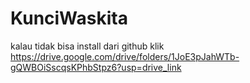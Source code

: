 # KunciWaskita
kalau tidak bisa install dari github klik https://drive.google.com/drive/folders/1JoE3pJahWTb-gQWBOiSscqsKPhbStpz6?usp=drive_link
